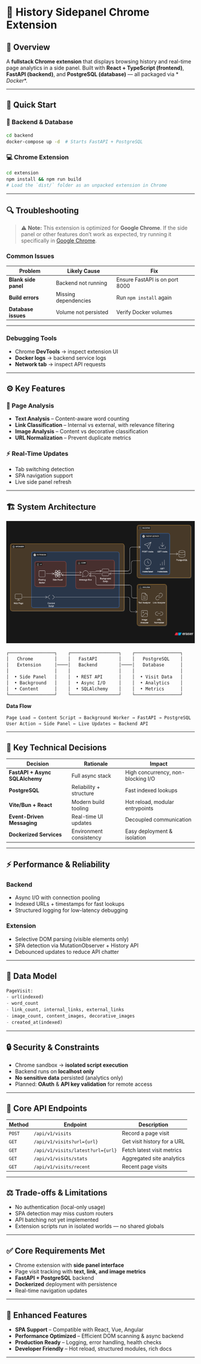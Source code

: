 # 🧠 History Sidepanel Chrome Extension

## 🎯 Overview

A **fullstack Chrome extension** that displays browsing history and real-time page analytics in a side panel.
Built with **React + TypeScript (frontend)**, **FastAPI (backend)**, and **PostgreSQL (database)** — all packaged via *
*Docker**.

---

## 🚀 Quick Start

### 🧩 Backend & Database

```bash
cd backend
docker-compose up -d  # Starts FastAPI + PostgreSQL
```

### 💻 Chrome Extension

```bash
cd extension
npm install && npm run build
# Load the `dist/` folder as an unpacked extension in Chrome
```

---

## 🔍 Troubleshooting

> ⚠️ **Note:** This extension is optimized for **Google Chrome**.
> If the side panel or other features don’t work as expected, try running it specifically
> in [Google Chrome](https://www.google.com/chrome/).

### Common Issues

| Problem              | Likely Cause         | Fix                            |
|----------------------|----------------------|--------------------------------|
| **Blank side panel** | Backend not running  | Ensure FastAPI is on port 8000 |
| **Build errors**     | Missing dependencies | Run `npm install` again        |
| **Database issues**  | Volume not persisted | Verify Docker volumes          |

---

### Debugging Tools

* Chrome **DevTools** → inspect extension UI
* **Docker logs** → backend service logs
* **Network tab** → inspect API requests

---

## ⚙️ Key Features

### 🧠 Page Analysis

* **Text Analysis** – Content-aware word counting
* **Link Classification** – Internal vs external, with relevance filtering
* **Image Analysis** – Content vs decorative classification
* **URL Normalization** – Prevent duplicate metrics

### ⚡ Real-Time Updates

* Tab switching detection
* SPA navigation support
* Live side panel refresh

---

## 🏗️ System Architecture

![System Architecture](docs/system-design.png)

```
┌─────────────────┐    ┌──────────────────┐    ┌─────────────────┐
│   Chrome        │    │   FastAPI        │    │   PostgreSQL    │
│   Extension     │────│   Backend        │────│   Database      │
│                 │    │                  │    │                 │
│  • Side Panel   │    │  • REST API      │    │  • Visit Data   │
│  • Background   │    │  • Async I/O     │    │  • Analytics    │
│  • Content      │    │  • SQLAlchemy    │    │  • Metrics      │
└─────────────────┘    └──────────────────┘    └─────────────────┘
```

**Data Flow**

```
Page Load → Content Script → Background Worker → FastAPI → PostgreSQL  
User Action → Side Panel ← Live Updates ← Backend API
```

---

## 🧱 Key Technical Decisions

| Decision                       | Rationale               | Impact                             |
|--------------------------------|-------------------------|------------------------------------|
| **FastAPI + Async SQLAlchemy** | Full async stack        | High concurrency, non-blocking I/O |
| **PostgreSQL**                 | Reliability + structure | Fast indexed lookups               |
| **Vite/Bun + React**           | Modern build tooling    | Hot reload, modular entrypoints    |
| **Event-Driven Messaging**     | Real-time UI updates    | Decoupled communication            |
| **Dockerized Services**        | Environment consistency | Easy deployment & isolation        |

---

## ⚡ Performance & Reliability

### Backend

* Async I/O with connection pooling
* Indexed URLs + timestamps for fast lookups
* Structured logging for low-latency debugging

### Extension

* Selective DOM parsing (visible elements only)
* SPA detection via MutationObserver + History API
* Debounced updates to reduce API chatter

---

## 🧩 Data Model

```python
PageVisit:
- url(indexed)
- word_count
- link_count, internal_links, external_links
- image_count, content_images, decorative_images
- created_at(indexed)
```

---

## 🔒 Security & Constraints

* Chrome sandbox → **isolated script execution**
* Backend runs on **localhost only**
* **No sensitive data** persisted (analytics only)
* Planned: **OAuth** & **API key validation** for remote access

---

## 🔌 Core API Endpoints

| Method | Endpoint                          | Description                 |
|--------|-----------------------------------|-----------------------------|
| `POST` | `/api/v1/visits`                  | Record a page visit         |
| `GET`  | `/api/v1/visits?url={url}`        | Get visit history for a URL |
| `GET`  | `/api/v1/visits/latest?url={url}` | Fetch latest visit metrics  |
| `GET`  | `/api/v1/visits/stats`            | Aggregated site analytics   |
| `GET`  | `/api/v1/visits/recent`           | Recent page visits          |

---

## ⚖️ Trade-offs & Limitations

* No authentication (local-only usage)
* SPA detection may miss custom routers
* API batching not yet implemented
* Extension scripts run in isolated worlds — no shared globals

---

## ✅ Core Requirements Met

* Chrome extension with **side panel interface**
* Page visit tracking with **text, link, and image metrics**
* **FastAPI + PostgreSQL** backend
* **Dockerized** deployment with persistence
* Real-time navigation updates

---

## 🚀 Enhanced Features

* **SPA Support** – Compatible with React, Vue, Angular
* **Performance Optimized** – Efficient DOM scanning & async backend
* **Production Ready** – Logging, error handling, health checks
* **Developer Friendly** – Hot reload, structured modules, rich docs

---

